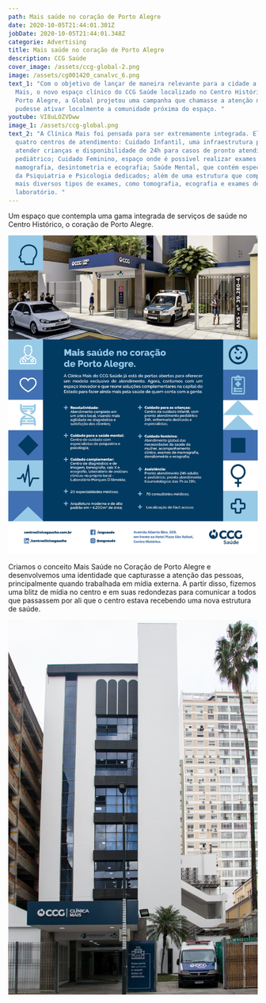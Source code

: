 ```yaml
---
path: Mais saúde no coração de Porto Alegre
date: 2020-10-05T21:44:01.301Z
jobDate: 2020-10-05T21:44:01.348Z
categorie: Advertising
title: Mais saúde no coração de Porto Alegre
description: CCG Saúde
cover_image: /assets/ccg-global-2.png
image: /assets/cg001420_canalvc_6.png
text_1: "Com o objetivo de lançar de maneira relevante para a cidade a Clínica
  Mais, o novo espaço clínico do CCG Saúde localizado no Centro Histórico de
  Porto Alegre, a Global projetou uma campanha que chamasse a atenção nas ruas e
  pudesse ativar localmente a comunidade próxima do espaço. "
youtube: VI8uLOZVDww
image_1: /assets/ccg-global.png
text_2: "A Clínica Mais foi pensada para ser extremamente integrada. Ela possui
  quatro centros de atendimento: Cuidado Infantil, uma infraestrutura para
  atender crianças e disponibilidade de 24h para casos de pronto atendimento
  pediátrico; Cuidado Feminino, espaço onde é possível realizar exames como
  mamografia, desintometria e ecografia; Saúde Mental, que contém especialistas
  da Psiquiatria e Psicologia dedicados; além de uma estrutura que comporta os
  mais diversos tipos de exames, como tomografia, ecografia e exames de
  laboratório. "
---
```

Um espaço que contempla uma gama integrada de serviços de saúde no Centro Histórico, o coração de Porto Alegre. 

![](/assets/cg001420y-an-rev-estilo-zaffari-clinica-mais_21x27-5cm.jpg)

Criamos o conceito Mais Saúde no Coração de Porto Alegre e desenvolvemos uma identidade que capturasse a atenção das pessoas, principalmente quando trabalhada em mídia externa. A partir disso, fizemos uma blitz de mídia no centro e em suas redondezas para comunicar a todos que passassem por ali que o centro estava recebendo uma nova estrutura de saúde.

![](/assets/ccg-ricardo-fabrello-0025.jpg)